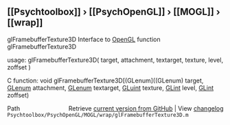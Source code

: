 ## [[Psychtoolbox]] &#8250; [[PsychOpenGL]] &#8250; [[MOGL]] &#8250; [[wrap]]

glFramebufferTexture3D  Interface to [OpenGL](OpenGL) function glFramebufferTexture3D  
  
usage:  glFramebufferTexture3D( target, attachment, textarget, texture, level, zoffset )  
  
C function:  void glFramebufferTexture3D[(GLenum]((GLenum) target, [GLenum](GLenum) attachment, [GLenum](GLenum) textarget, [GLuint](GLuint) texture, [GLint](GLint) level, [GLint](GLint) zoffset)  




<div class="code_header" style="text-align:right;">
  <span style="float:left;">Path&nbsp;&nbsp;</span> <span class="counter">Retrieve <a href=
  "https://raw.github.com/Psychtoolbox-3/Psychtoolbox-3/beta/Psychtoolbox/PsychOpenGL/MOGL/wrap/glFramebufferTexture3D.m">current version from GitHub</a> | View <a href=
  "https://github.com/Psychtoolbox-3/Psychtoolbox-3/commits/beta/Psychtoolbox/PsychOpenGL/MOGL/wrap/glFramebufferTexture3D.m">changelog</a></span>
</div>
<div class="code">
  <code>Psychtoolbox/PsychOpenGL/MOGL/wrap/glFramebufferTexture3D.m</code>
</div>

